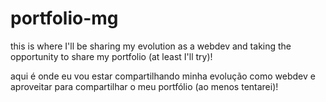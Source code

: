 # portfolio-mg
this is where I'll be sharing my evolution as a webdev and taking the opportunity to share my portfolio (at least I'll try)!  

aqui é onde eu vou estar compartilhando minha evolução como webdev e aproveitar para compartilhar o meu portfólio (ao menos tentarei)!
